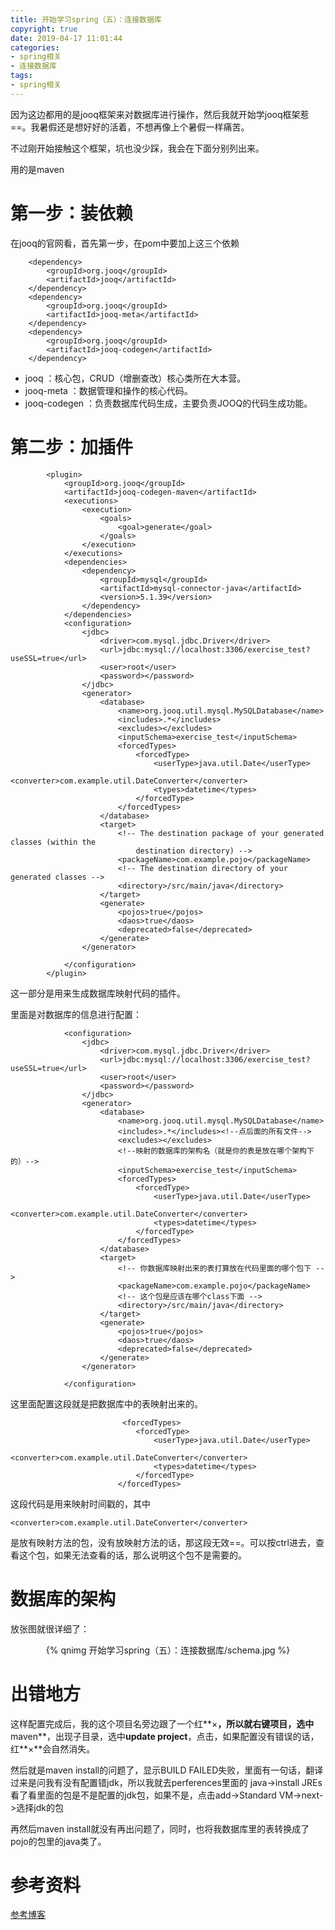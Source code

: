 ```yaml
---
title: 开始学习spring（五）：连接数据库
copyright: true
date: 2019-04-17 11:01:44
categories:
- spring相关
- 连接数据库
tags:
- spring相关
---
```


因为这边都用的是jooq框架来对数据库进行操作，然后我就开始学jooq框架惹==。我暑假还是想好好的活着，不想再像上个暑假一样痛苦。

不过刚开始接触这个框架，坑也没少踩，我会在下面分别列出来。

用的是maven

<!--more-->

# 第一步：装依赖

在jooq的官网看，首先第一步，在pom中要加上这三个依赖

		<dependency>
			<groupId>org.jooq</groupId>
			<artifactId>jooq</artifactId>
		</dependency>
		<dependency>
			<groupId>org.jooq</groupId>
			<artifactId>jooq-meta</artifactId>
		</dependency>
		<dependency>
			<groupId>org.jooq</groupId>
			<artifactId>jooq-codegen</artifactId>
		</dependency>

- jooq ：核心包，CRUD（增删查改）核心类所在大本营。
- jooq-meta ：数据管理和操作的核心代码。
- jooq-codegen ：负责数据库代码生成，主要负责JOOQ的代码生成功能。

# 第二步：加插件

			<plugin>
				<groupId>org.jooq</groupId>
				<artifactId>jooq-codegen-maven</artifactId>
				<executions>
					<execution>
						<goals>
							<goal>generate</goal>
						</goals>
					</execution>
				</executions>
				<dependencies>
					<dependency>
						<groupId>mysql</groupId>
						<artifactId>mysql-connector-java</artifactId>
						<version>5.1.39</version>
					</dependency>
				</dependencies>
				<configuration>
					<jdbc>
						<driver>com.mysql.jdbc.Driver</driver>
						<url>jdbc:mysql://localhost:3306/exercise_test?useSSL=true</url>
						<user>root</user>
						<password></password>
					</jdbc>
					<generator>
						<database>
							<name>org.jooq.util.mysql.MySQLDatabase</name>
							<includes>.*</includes>
							<excludes></excludes>
							<inputSchema>exercise_test</inputSchema>
							<forcedTypes>
								<forcedType>
									<userType>java.util.Date</userType>
									<converter>com.example.util.DateConverter</converter>
									<types>datetime</types>
								</forcedType>
							</forcedTypes>
						</database>
						<target>
							<!-- The destination package of your generated classes (within the 
								destination directory) -->
							<packageName>com.example.pojo</packageName>
							<!-- The destination directory of your generated classes -->
							<directory>/src/main/java</directory>
						</target>
						<generate>
							<pojos>true</pojos>
							<daos>true</daos>
							<deprecated>false</deprecated>
						</generate>
					</generator>

				</configuration>
			</plugin>

这一部分是用来生成数据库映射代码的插件。

里面是对数据库的信息进行配置：

				<configuration>
					<jdbc>
						<driver>com.mysql.jdbc.Driver</driver>
						<url>jdbc:mysql://localhost:3306/exercise_test?useSSL=true</url>
						<user>root</user>
						<password></password>
					</jdbc>
					<generator>
						<database>
							<name>org.jooq.util.mysql.MySQLDatabase</name>
							<includes>.*</includes><!--点后面的所有文件-->
							<excludes></excludes>
                            <!--映射的数据库的架构名（就是你的表是放在哪个架构下的）-->
							<inputSchema>exercise_test</inputSchema>
							<forcedTypes>
								<forcedType>
									<userType>java.util.Date</userType>
									<converter>com.example.util.DateConverter</converter>
									<types>datetime</types>
								</forcedType>
							</forcedTypes>
						</database>
						<target>
							<!-- 你数据库映射出来的表打算放在代码里面的哪个包下 -->
							<packageName>com.example.pojo</packageName>
							<!-- 这个包是应该在哪个class下面 -->
							<directory>/src/main/java</directory>
						</target>
						<generate>
							<pojos>true</pojos>
							<daos>true</daos>
							<deprecated>false</deprecated>
						</generate>
					</generator>

				</configuration>

这里面配置这段就是把数据库中的表映射出来的。

                             <forcedTypes>
								<forcedType>
									<userType>java.util.Date</userType>
									<converter>com.example.util.DateConverter</converter>
									<types>datetime</types>
								</forcedType>
							</forcedTypes>

这段代码是用来映射时间戳的，其中

    <converter>com.example.util.DateConverter</converter>

是放有映射方法的包，没有放映射方法的话，那这段无效==。可以按ctrl进去，查看这个包，如果无法查看的话，那么说明这个包不是需要的。

# 数据库的架构

放张图就很详细了：

<center>{% qnimg 开始学习spring（五）：连接数据库/schema.jpg %}</center>

# 出错地方

这样配置完成后，我的这个项目名旁边跟了一个红**×**，所以就右键项目，选中**maven**，出现子目录，选中**update project**，点击，如果配置没有错误的话，红**×**会自然消失。

然后就是maven install的问题了，显示BUILD FAILED失败，里面有一句话，翻译过来是问我有没有配置错jdk，所以我就去perferences里面的 java->install JREs看了看里面的包是不是配置的jdk包，如果不是，点击add->Standard VM->next->选择jdk的包

再然后maven install就没有再出问题了，同时，也将我数据库里的表转换成了pojo的包里的java类了。

# 参考资料

[参考博客](http://www.mysunshinedreams.com/orm%E7%9A%84%E5%B0%8F%E6%B8%85%E6%96%B0-jooq/)